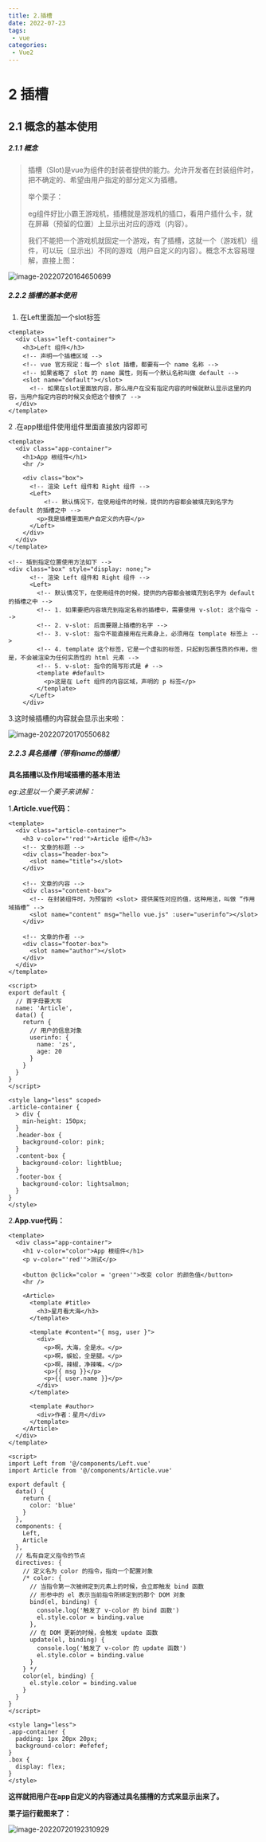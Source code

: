 ```yaml
---
title: 2.插槽
date: 2022-07-23
tags:
 - vue
categories:
 - Vue2
---
```


# 2 插槽

## 2.1 概念的基本使用

##### 2.1.1 概念

> 插槽（Slot)是vue为组件的封装者提供的能力。允许开发者在封装组件时，把不确定的、希望由用户指定的部分定义为插槽。
>
> 举个栗子：
>
> ​	eg组件好比小霸王游戏机，插槽就是游戏机的插口，看用户插什么卡，就在屏幕（预留的位置）上显示出对应的游戏（内容）。
>
> 我们不能把一个游戏机就固定一个游戏，有了插槽，这就一个（游戏机）组件，可以玩（显示出）不同的游戏（用户自定义的内容）。概念不太容易理解，直接上图：

![image-20220720164650699](https://img-blog.csdnimg.cn/866346bb2f6b42db83f6009d1c49a188.png)

##### 2.2.2 插槽的基本使用

1. 在Left里面加一个slot标签

```vue
<template>
  <div class="left-container">
    <h3>Left 组件</h3>
    <!-- 声明一个插槽区域 -->
    <!-- vue 官方规定：每一个 slot 插槽，都要有一个 name 名称 -->
    <!-- 如果省略了 slot 的 name 属性，则有一个默认名称叫做 default -->
    <slot name="default"></slot>
      <!-- 如果在slot里面放内容，那么用户在没有指定内容的时候就默认显示这里的内容，当用户指定内容的时候又会把这个替换了 -->
  </div>
</template>
```

 2 .在app根组件使用组件里面直接放内容即可

```vue
<template>
  <div class="app-container">
    <h1>App 根组件</h1>
    <hr />

    <div class="box">
      <!-- 渲染 Left 组件和 Right 组件 -->
      <Left>
          <!-- 默认情况下，在使用组件的时候，提供的内容都会被填充到名字为 default 的插槽之中 -->
        <p>我是插槽里面用户自定义的内容</p>
      </Left>
    </div>
  </div>
</template>

<!-- 插到指定位置使用方法如下 -->
<div class="box" style="display: none;">
      <!-- 渲染 Left 组件和 Right 组件 -->
      <Left>
        <!-- 默认情况下，在使用组件的时候，提供的内容都会被填充到名字为 default 的插槽之中 -->
        <!-- 1. 如果要把内容填充到指定名称的插槽中，需要使用 v-slot: 这个指令 -->
        <!-- 2. v-slot: 后面要跟上插槽的名字 -->
        <!-- 3. v-slot: 指令不能直接用在元素身上，必须用在 template 标签上 -->
        <!-- 4. template 这个标签，它是一个虚拟的标签，只起到包裹性质的作用，但是，不会被渲染为任何实质性的 html 元素 -->
        <!-- 5. v-slot: 指令的简写形式是 # -->
        <template #default>
          <p>这是在 Left 组件的内容区域，声明的 p 标签</p>
        </template>
      </Left>
    </div>
```

 3.这时候插槽的内容就会显示出来啦：

![image-20220720170550682](https://img-blog.csdnimg.cn/242522974ad14c46a4413b90b9afbd1b.png)

##### 2.2.3 具名插槽（带有name的插槽）

 **具名插槽以及作用域插槽的基本用法**

*eg:这里以一个栗子来讲解：*

1.**Article.vue代码：**

```vue
<template>
  <div class="article-container">
    <h3 v-color="'red'">Article 组件</h3>
    <!-- 文章的标题 -->
    <div class="header-box">
      <slot name="title"></slot>
    </div>

    <!-- 文章的内容 -->
    <div class="content-box">
      <!-- 在封装组件时，为预留的 <slot> 提供属性对应的值，这种用法，叫做 “作用域插槽” -->
      <slot name="content" msg="hello vue.js" :user="userinfo"></slot>
    </div>

    <!-- 文章的作者 -->
    <div class="footer-box">
      <slot name="author"></slot>
    </div>
  </div>
</template>

<script>
export default {
  // 首字母要大写
  name: 'Article',
  data() {
    return {
      // 用户的信息对象
      userinfo: {
        name: 'zs',
        age: 20
      }
    }
  }
}
</script>

<style lang="less" scoped>
.article-container {
  > div {
    min-height: 150px;
  }
  .header-box {
    background-color: pink;
  }
  .content-box {
    background-color: lightblue;
  }
  .footer-box {
    background-color: lightsalmon;
  }
}
</style>

```



2.**App.vue代码：**

```vue
<template>
  <div class="app-container">
    <h1 v-color="color">App 根组件</h1>
    <p v-color="'red'">测试</p>

    <button @click="color = 'green'">改变 color 的颜色值</button>
    <hr />

    <Article>
      <template #title>
        <h3>星月看大海</h3>
      </template>

      <template #content="{ msg, user }">
        <div>
          <p>啊，大海，全是水。</p>
          <p>啊，蜈蚣，全是腿。</p>
          <p>啊，辣椒，净辣嘴。</p>
          <p>{{ msg }}</p>
          <p>{{ user.name }}</p>
        </div>
      </template>

      <template #author>
        <div>作者：星月</div>
      </template>
    </Article>
  </div>
</template>

<script>
import Left from '@/components/Left.vue'
import Article from '@/components/Article.vue'

export default {
  data() {
    return {
      color: 'blue'
    }
  },
  components: {
    Left,
    Article
  },
  // 私有自定义指令的节点
  directives: {
    // 定义名为 color 的指令，指向一个配置对象
    /* color: {
      // 当指令第一次被绑定到元素上的时候，会立即触发 bind 函数
      // 形参中的 el 表示当前指令所绑定到的那个 DOM 对象
      bind(el, binding) {
        console.log('触发了 v-color 的 bind 函数')
        el.style.color = binding.value
      },
      // 在 DOM 更新的时候，会触发 update 函数
      update(el, binding) {
        console.log('触发了 v-color 的 update 函数')
        el.style.color = binding.value
      }
    } */
    color(el, binding) {
      el.style.color = binding.value
    }
  }
}
</script>

<style lang="less">
.app-container {
  padding: 1px 20px 20px;
  background-color: #efefef;
}
.box {
  display: flex;
}
</style>

```

**这样就把用户在app自定义的内容通过具名插槽的方式来显示出来了。**

**栗子运行截图来了：**

![image-20220720192310929](https://img-blog.csdnimg.cn/3550ebcade6942cc828bdfb0509054d4.png)


